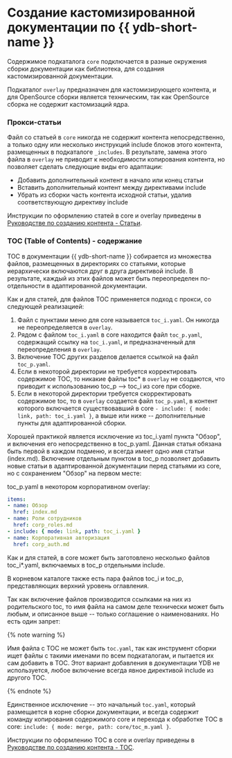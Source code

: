 # Создание кастомизированной документации по {{ ydb-short-name }}

Содержимое подкаталога `core` подключается в разные окружения сборки документации как библиотека, для создания кастомизированной документации. 

Подкаталог `overlay` предназначен для кастомизирующего контента, и для OpenSource сборки является техническим, так как OpenSource сборка не содержит кастомизаций ядра.

### Прокси-статьи

Файл со статьей в `core` никогда не содержит контента непосредственно, а только одну или несколько инструкций include блоков этого контента, размещенных в подкаталоге `_includes`. В результате, замена этого файла в `overlay` не приводит к необходимости копирования контента, но позволяет сделать следующие виды его адаптации:
- Добавить дополнительный контент в начало или конец статьи
- Вставить дополнительный контент между директивами include
- Убрать из сборки часть контента исходной статьи, удалив соответствующую директиву include

Инструкции по оформлению статей в core и overlay приведены в [Руководстве по созданию контента - Статьи](content.md#articles).

### TOC (Table of Contents) - содержание

TOC в документации {{ ydb-short-name }} собирается из множества файлов, размещенных в директориях со статьями, которые иерархически включаются друг в друга директивой include. В результате, каждый из этих файлов может быть переопределен по-отдельности в адаптированной документации.

Как и для статей, для файлов TOC применяется подход с прокси, со следующей реализацией:

1. Файл с пунктами меню для core называется `toc_i.yaml`. Он никогда не переопределяется в `overlay`.
2. Рядом с файлом `toc_i.yaml` в core находится файл `toc_p.yaml`, содержащий ссылку на `toc_i.yaml`, и предназначенный для переопределения в `overlay`.
3. Включение TOC других разделов делается ссылкой на файл `toc_p.yaml`.
4. Если в некоторой директории не требуется корректировать содержимое TOC, то никакие файлы toc* в `overlay` не создаются, что приводит к использованию toc_p --> toc_i из core при сборке.
5. Если в некоторой директории требуется скорректировать содержимое toc, то в `overlay` создается файл `toc_p.yaml`, в контент которого включается существовавший в core `- include: { mode: link, path: toc_i.yaml }`, а выше или ниже -- дополнительные пункты для адаптированной сборки.

Хорошей практикой является исключение из toc_i.yaml пункта "Обзор", и включения его непосредственно в toc_p.yaml. Данная статья обязана быть первой в каждом подменю, и всегда имеет одно имя статьи (index.md). Включение отдельным пунктом в toc_p позволяет добавить новые статьи в адаптированной документации перед статьями из core, но с сохранением "Обзор" на первом месте:

toc_p.yaml в некотором корпоративном overlay:
``` yaml
items:
- name: Обзор
  href: index.md
- name: Роли сотрудников
  href: corp_roles.md
- include: { mode: link, path: toc_i.yaml }
- name: Корпоративная авторизация
  href: corp_auth.md
```

Как и для статей, в core может быть заготовлено несколько файлов toc_i*.yaml, включаемых в toc_p отдельными include.

В корневом каталоге также есть пара файлов toc_i и toc_p, представляющих верхний уровень оглавления.

Так как включение файлов производится ссылками на них из родительского toc, то имя файла на самом деле технически может быть любым, и описанное выше -- только соглашение о наименованиях. Но есть один запрет:

{% note warning %}

Имя файла с TOC не может быть `toc.yaml`, так как инструмент сборки ищет файлы с такими именами по всем подкаталогам, и пытается их сам добавить в TOC. Этот вариант добавления в документации YDB не используется, любое включение всегда явное директивой include из другого TOC.

{% endnote %}

Единственное исключение -- это начальный `toc.yaml`, который размещается в корне сборки документации, и всегда содержит команду копирования содержимого core и перехода к обработке TOC в core: `include: { mode: merge, path: core/toc_m.yaml }`.

Инструкции по оформлению TOC в core и overlay приведены в [Руководстве по созданию контента - TOC](content.md#toc).
